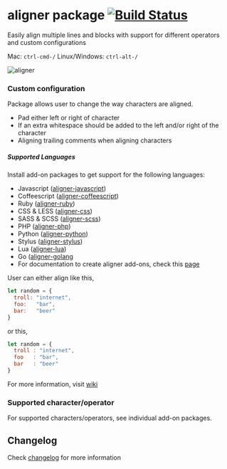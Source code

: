 # aligner package [![Build Status](https://img.shields.io/travis/adrianlee44/atom-aligner/master.svg?style=flat-square)](https://travis-ci.org/adrianlee44/atom-aligner)

Easily align multiple lines and blocks with support for different operators and custom configurations

Mac: `ctrl-cmd-/` Linux/Windows: `ctrl-alt-/`

![aligner](https://raw.github.com/adrianlee44/atom-aligner/master/demo.gif)

### Custom configuration
Package allows user to change the way characters are aligned.
- Pad either left or right of character
- If an extra whitespace should be added to the left and/or right of the character
- Aligning trailing comments when aligning characters

##### Supported Languages
Install add-on packages to get support for the following languages:
- Javascript ([aligner-javascript](https://github.com/adrianlee44/atom-aligner-javascript))
- Coffeescript ([aligner-coffeescript](https://github.com/adrianlee44/atom-aligner-coffeescript))
- Ruby ([aligner-ruby](https://github.com/adrianlee44/atom-aligner-ruby))
- CSS & LESS ([aligner-css](https://github.com/adrianlee44/atom-aligner-css))
- SASS & SCSS ([aligner-scss](https://github.com/adrianlee44/atom-aligner-scss))
- PHP ([aligner-php](https://github.com/adrianlee44/atom-aligner-php))
- Python ([aligner-python](https://github.com/adrianlee44/atom-aligner-python))
- Stylus ([aligner-stylus](https://github.com/adrianlee44/atom-aligner-stylus))
- Lua ([aligner-lua](https://github.com/adrianlee44/atom-aligner-lua))
- Go ([aligner-golang](https://github.com/timfallmk/atom-aligner-golang)
- For documentation to create aligner add-ons, check this  [page](https://github.com/adrianlee44/atom-aligner/wiki/Creating-aligner-add-ons)

User can either align like this,
```javascript
let random = {
  troll: "internet",
  foo:   "bar",
  bar:   "beer"
}
```
or this,
```javascript
let random = {
  troll : "internet",
  foo   : "bar",
  bar   : "beer"
}
```
For more information, visit [wiki](https://github.com/adrianlee44/atom-aligner/wiki/User-configurations)

### Supported character/operator
For supported characters/operators, see individual add-on packages.

## Changelog
Check [changelog](https://github.com/adrianlee44/atom-aligner/blob/master/CHANGELOG.md) for more information
